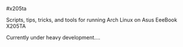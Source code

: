 #x205ta

Scripts, tips, tricks, and tools for running Arch Linux on Asus EeeBook X205TA

Currently under heavy development....
